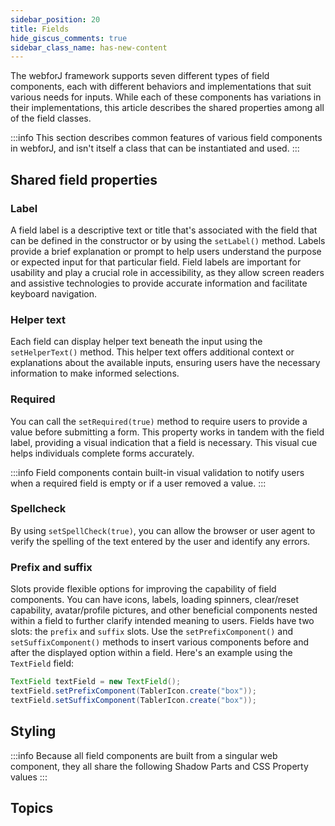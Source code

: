 ```yaml
---
sidebar_position: 20
title: Fields
hide_giscus_comments: true
sidebar_class_name: has-new-content
---
```


<JavadocLink type="foundation" location="com/webforj/component/field/AbstractField"/>

The webforJ framework supports seven different types of field components, each with different behaviors and implementations that suit various needs for inputs.
While each of these components has variations in their implementations, this article describes the shared properties among all of the field classes.

:::info
This section describes common features of various field components in webforJ, and isn't itself a class that can be instantiated and used.
:::

## Shared field properties

### Label

A field label is a descriptive text or title that's associated with the field that can be defined in the constructor or by using the `setLabel()` method. Labels provide a brief explanation or prompt to help users understand the purpose or expected input for that particular field. Field labels are important for usability and play a crucial role in accessibility, as they allow screen readers and assistive technologies to provide accurate information and facilitate keyboard navigation.

### Helper text

Each field can display helper text beneath the input using the `setHelperText()` method. This helper text offers additional context or explanations about the available inputs, ensuring users have the necessary information to make informed selections.

### Required

You can call the `setRequired(true)` method to require users to provide a value before submitting a form. This property works in tandem with the field label, providing a visual indication that a field is necessary. This visual cue helps individuals complete forms accurately.

:::info
Field components contain built-in visual validation to notify users when a required field is empty or if a user removed a value.
:::

### Spellcheck

By using `setSpellCheck(true)`, you can allow the browser or user agent to verify the spelling of the text entered by the user and identify any errors.

### Prefix and suffix

Slots provide flexible options for improving the capability of field components. You can have icons, labels, loading spinners, clear/reset capability, avatar/profile pictures, and other beneficial components nested within a field to further clarify intended meaning to users.
Fields have two slots: the `prefix` and `suffix` slots. Use the `setPrefixComponent()` and `setSuffixComponent()` methods to insert various components before and after the displayed option within a field. Here's an example using the `TextField` field:

```java
TextField textField = new TextField();
textField.setPrefixComponent(TablerIcon.create("box"));
textField.setSuffixComponent(TablerIcon.create("box"));
```

## Styling

:::info
Because all field components are built from a singular web component, they all share the
following Shadow Parts and CSS Property values
:::

<TableBuilder name="Field" />

## Topics

<DocCardList className="topics-section" />
